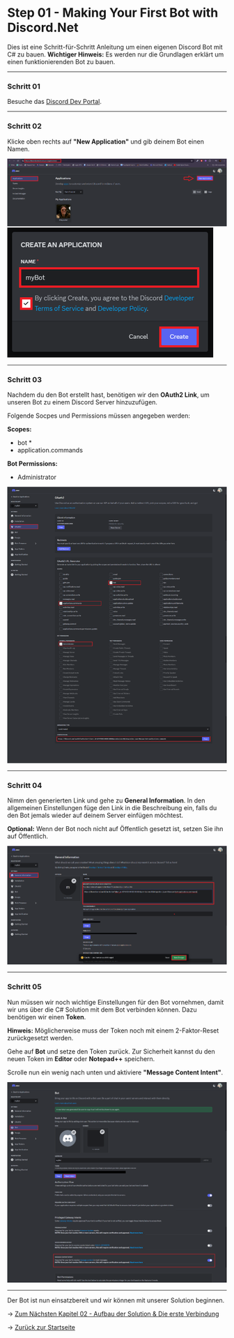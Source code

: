 # Step 01 - Making Your First Bot with Discord.Net

Dies ist eine Schritt-für-Schritt Anleitung um einen eigenen Discord Bot mit C# zu bauen. **Wichtiger Hinweis:** Es werden nur die Grundlagen erklärt um einen funktionierenden Bot zu bauen.

---

### Schritt 01
Besuche das [Discord Dev Portal](https://discord.com/developers/applications/).

---

### Schritt 02
Klicke oben rechts auf **"New Application"** und gib deinem Bot einen Namen.

![](./_images/Step01_AddNewApplication.png)
![](./_images/Step02_NameMyBot.png)

---

### Schritt 03
Nachdem du den Bot erstellt hast, benötigen wir den **OAuth2 Link**, um unseren Bot zu einem Discord Server hinzuzufügen. 

Folgende Socpes und Permissions müssen angegeben werden:

**Scopes:**
- bot *
- application.commands

**Bot Permissions:**
- Administrator

![](./_images/Step03_MyBotLinkgenerieren.png)

---

### Schritt 04
Nimm den generierten Link und gehe zu **General Information**. In den allgemeinen Einstellungen füge den Link in die Beschreibung ein, falls du den Bot jemals wieder auf deinem Server einfügen möchtest.

**Optional:** Wenn der Bot noch nicht auf Öffentlich gesetzt ist, setzen Sie ihn auf Öffentlich.

![](./_images/Step04_AddLinkIntoDescription.png)

---

### Schritt 05
Nun müssen wir noch wichtige Einstellungen für den Bot vornehmen, damit wir uns über die C# Solution mit dem Bot verbinden können. Dazu benötigen wir einen **Token**. 

**Hinweis:** Möglicherweise muss der Token noch mit einem 2-Faktor-Reset zurückgesetzt werden.

Gehe auf **Bot** und setze den Token zurück. Zur Sicherheit kannst du den neuen Token im **Editor** oder **Notepad++** speichern.

Scrolle nun ein wenig nach unten und aktiviere **"Message Content Intent"**.

![](./_images/Step05_ResetToken.png)

---

Der Bot ist nun einsatzbereit und wir können mit unserer Solution beginnen. 

-> [Zum Nächsten Kapitel 02 - Aufbau der Solution & Die erste Verbindung](/Guide/Step02/README.md)

-> [Zurück zur Startseite](/README.md)